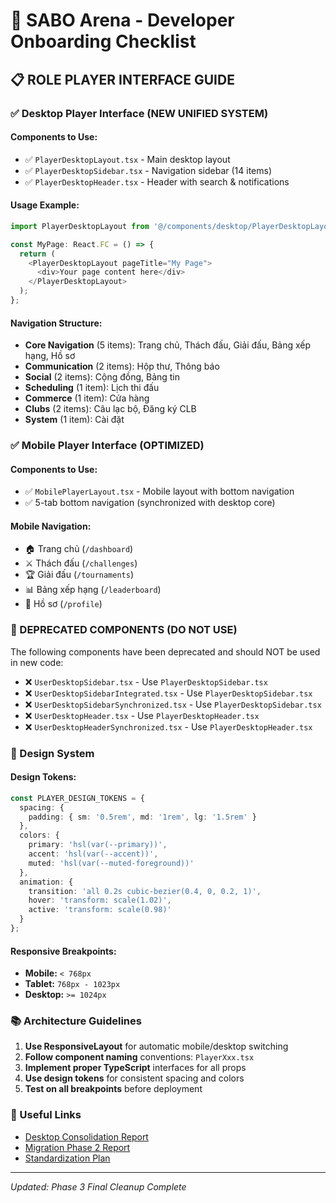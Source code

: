 # 🚀 SABO Arena - Developer Onboarding Checklist

## 📋 **ROLE PLAYER INTERFACE GUIDE**

### **✅ Desktop Player Interface (NEW UNIFIED SYSTEM)**

#### **Components to Use:**
- ✅ `PlayerDesktopLayout.tsx` - Main desktop layout
- ✅ `PlayerDesktopSidebar.tsx` - Navigation sidebar (14 items)
- ✅ `PlayerDesktopHeader.tsx` - Header with search & notifications

#### **Usage Example:**
```typescript
import PlayerDesktopLayout from '@/components/desktop/PlayerDesktopLayout';

const MyPage: React.FC = () => {
  return (
    <PlayerDesktopLayout pageTitle="My Page">
      <div>Your page content here</div>
    </PlayerDesktopLayout>
  );
};
```

#### **Navigation Structure:**
- **Core Navigation** (5 items): Trang chủ, Thách đấu, Giải đấu, Bảng xếp hạng, Hồ sơ
- **Communication** (2 items): Hộp thư, Thông báo  
- **Social** (2 items): Cộng đồng, Bảng tin
- **Scheduling** (1 item): Lịch thi đấu
- **Commerce** (1 item): Cửa hàng
- **Clubs** (2 items): Câu lạc bộ, Đăng ký CLB
- **System** (1 item): Cài đặt

### **✅ Mobile Player Interface (OPTIMIZED)**

#### **Components to Use:**
- ✅ `MobilePlayerLayout.tsx` - Mobile layout with bottom navigation
- ✅ 5-tab bottom navigation (synchronized with desktop core)

#### **Mobile Navigation:**
- 🏠 Trang chủ (`/dashboard`)
- ⚔️ Thách đấu (`/challenges`) 
- 🏆 Giải đấu (`/tournaments`)
- 📊 Bảng xếp hạng (`/leaderboard`)
- 👤 Hồ sơ (`/profile`)

### **🚫 DEPRECATED COMPONENTS (DO NOT USE)**

The following components have been deprecated and should NOT be used in new code:

- ❌ `UserDesktopSidebar.tsx` - Use `PlayerDesktopSidebar.tsx`
- ❌ `UserDesktopSidebarIntegrated.tsx` - Use `PlayerDesktopSidebar.tsx`
- ❌ `UserDesktopSidebarSynchronized.tsx` - Use `PlayerDesktopSidebar.tsx`
- ❌ `UserDesktopHeader.tsx` - Use `PlayerDesktopHeader.tsx`
- ❌ `UserDesktopHeaderSynchronized.tsx` - Use `PlayerDesktopHeader.tsx`

### **🎨 Design System**

#### **Design Tokens:**
```typescript
const PLAYER_DESIGN_TOKENS = {
  spacing: { 
    padding: { sm: '0.5rem', md: '1rem', lg: '1.5rem' } 
  },
  colors: { 
    primary: 'hsl(var(--primary))',
    accent: 'hsl(var(--accent))',
    muted: 'hsl(var(--muted-foreground))'
  },
  animation: {
    transition: 'all 0.2s cubic-bezier(0.4, 0, 0.2, 1)',
    hover: 'transform: scale(1.02)',
    active: 'transform: scale(0.98)'
  }
};
```

#### **Responsive Breakpoints:**
- **Mobile:** `< 768px`
- **Tablet:** `768px - 1023px`
- **Desktop:** `>= 1024px`

### **📚 Architecture Guidelines**

1. **Use ResponsiveLayout** for automatic mobile/desktop switching
2. **Follow component naming** conventions: `PlayerXxx.tsx`
3. **Implement proper TypeScript** interfaces for all props
4. **Use design tokens** for consistent spacing and colors
5. **Test on all breakpoints** before deployment

### **🔗 Useful Links**

- [Desktop Consolidation Report](../DESKTOP_CONSOLIDATION_PHASE1_COMPLETE.md)
- [Migration Phase 2 Report](../DESKTOP_MIGRATION_PHASE2_REPORT.md)
- [Standardization Plan](../ROLE_PLAYER_STANDARDIZATION_PLAN.md)

---

*Updated: Phase 3 Final Cleanup Complete*

